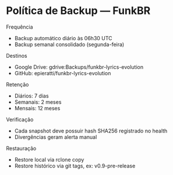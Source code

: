 # Política de Backup — FunkBR

Frequência
- Backup automático diário às 06h30 UTC
- Backup semanal consolidado (segunda-feira)

Destinos
- Google Drive: gdrive:Backups/funkbr-lyrics-evolution
- GitHub: epieratti/funkbr-lyrics-evolution

Retenção
- Diários: 7 dias
- Semanais: 2 meses
- Mensais: 12 meses

Verificação
- Cada snapshot deve possuir hash SHA256 registrado no health
- Divergências geram alerta manual

Restauração
- Restore local via rclone copy
- Restore histórico via git tags, ex: v0.9-pre-release
